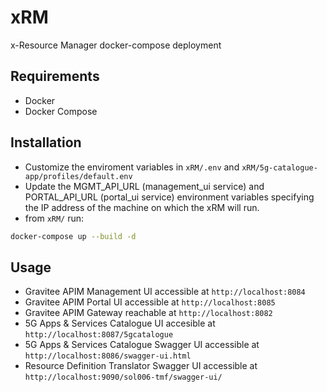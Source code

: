 # xRM
x-Resource Manager docker-compose deployment

## Requirements
- Docker
- Docker Compose

## Installation
- Customize the enviroment variables in ```xRM/.env``` and ```xRM/5g-catalogue-app/profiles/default.env```
- Update the MGMT_API_URL (management_ui service) and PORTAL_API_URL (portal_ui service) environment variables specifying the IP address of the machine on which the xRM will run.
- from ```xRM/``` run:
```bash
docker-compose up --build -d
```

## Usage
- Gravitee APIM Management UI accessible at ```http://localhost:8084```
- Gravitee APIM Portal UI accessible at ```http://localhost:8085```
- Gravitee APIM Gateway reachable at ```http://localhost:8082```
- 5G Apps & Services Catalogue UI accesible at ```http://localhost:8087/5gcatalogue```
- 5G Apps & Services Catalogue Swagger UI accessible at ```http://localhost:8086/swagger-ui.html```
- Resource Definition Translator Swagger UI accessible at ```http://localhost:9090/sol006-tmf/swagger-ui/```
